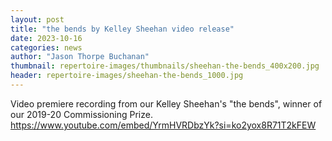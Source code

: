 ```yaml
---
layout: post
title: "the bends by Kelley Sheehan video release"
date: 2023-10-16
categories: news
author: "Jason Thorpe Buchanan"
thumbnail: repertoire-images/thumbnails/sheehan-the-bends_400x200.jpg
header: repertoire-images/sheehan-the-bends_1000.jpg
---
```


Video premiere recording from our Kelley Sheehan's "the bends", winner of our 2019-20 Commissioning Prize. https://www.youtube.com/embed/YrmHVRDbzYk?si=ko2yox8R71T2kFEW
